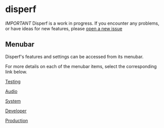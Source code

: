 # disperf

*IMPORTANT* Disperf is a work in progress. If you encounter any problems, or have ideas for new features, please [open a new issue](https://dispersionlab.github.io/disperf/newIssue)
	
## Menubar

Disperf's features and settings can be accessed from its menubar. 

For more details on each of the menubar items, select the corresponding link below.  

[Testing](https://dispersionlab.github.io/disperf/testing)

[Audio](https://dispersionlab.github.io/disperf/audio)

[System](https://dispersionlab.github.io/disperf/system)

[Developer](https://dispersionlab.github.io/disperf/developer)

[Production](https://dispersionlab.github.io/disperf/production)